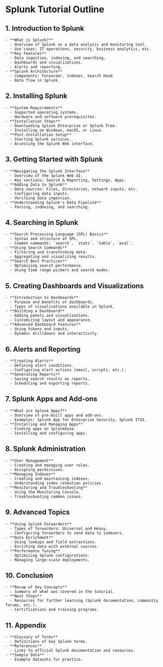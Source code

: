 # Splunk Tutorial Outline

## 1. Introduction to Splunk
    - **What is Splunk?**
      - Overview of Splunk as a data analysis and monitoring tool.
      - Use cases: IT operations, security, business analytics, etc.
    - **Key Features**
      - Data ingestion, indexing, and searching.
      - Dashboards and visualizations.
      - Alerts and reporting.
    - **Splunk Architecture**
      - Components: Forwarder, Indexer, Search Head.
      - Data flow in Splunk.

## 2. Installing Splunk
    - **System Requirements**
      - Supported operating systems.
      - Hardware and software prerequisites.
    - **Installation Steps**
      - Downloading Splunk Enterprise or Splunk Free.
      - Installing on Windows, macOS, or Linux.
    - **Post-Installation Setup**
      - Starting Splunk services.
      - Accessing the Splunk Web interface.

## 3. Getting Started with Splunk
    - **Navigating the Splunk Interface**
      - Overview of the Splunk Web UI.
      - Key sections: Search & Reporting, Settings, Apps.
    - **Adding Data to Splunk**
      - Data sources: Files, directories, network inputs, etc.
      - Configuring data inputs.
      - Verifying data ingestion.
    - **Understanding Splunk's Data Pipeline**
      - Parsing, indexing, and searching.

## 4. Searching in Splunk
    - **Search Processing Language (SPL) Basics**
      - Syntax and structure of SPL.
      - Common commands: `search`, `stats`, `table`, `eval`.
    - **Using Search Commands**
      - Filtering and transforming data.
      - Aggregating and visualizing results.
    - **Search Best Practices**
      - Optimizing search performance.
      - Using time range pickers and search modes.

## 5. Creating Dashboards and Visualizations
    - **Introduction to Dashboards**
      - Purpose and benefits of dashboards.
      - Types of visualizations available in Splunk.
    - **Building a Dashboard**
      - Adding panels and visualizations.
      - Customizing layout and appearance.
    - **Advanced Dashboard Features**
      - Using tokens and inputs.
      - Dynamic drilldowns and interactivity.

## 6. Alerts and Reporting
    - **Creating Alerts**
      - Defining alert conditions.
      - Configuring alert actions (email, scripts, etc.).
    - **Generating Reports**
      - Saving search results as reports.
      - Scheduling and exporting reports.

## 7. Splunk Apps and Add-ons
    - **What are Splunk Apps?**
      - Overview of pre-built apps and add-ons.
      - Examples: Splunk App for Enterprise Security, Splunk ITSI.
    - **Installing and Managing Apps**
      - Finding apps on Splunkbase.
      - Installing and configuring apps.

## 8. Splunk Administration
    - **User Management**
      - Creating and managing user roles.
      - Assigning permissions.
    - **Managing Indexes**
      - Creating and maintaining indexes.
      - Understanding index retention policies.
    - **Monitoring and Troubleshooting**
      - Using the Monitoring Console.
      - Troubleshooting common issues.

## 9. Advanced Topics
    - **Using Splunk Forwarders**
      - Types of forwarders: Universal and Heavy.
      - Configuring forwarders to send data to indexers.
    - **Data Enrichment**
      - Using lookups and field extractions.
      - Enriching data with external sources.
    - **Performance Tuning**
      - Optimizing Splunk configurations.
      - Managing large-scale deployments.

## 10. Conclusion
    - **Recap of Key Concepts**
      - Summary of what was covered in the tutorial.
    - **Next Steps**
      - Resources for further learning (Splunk documentation, community forums, etc.).
      - Certifications and training programs.

## 11. Appendix
    - **Glossary of Terms**
      - Definitions of key Splunk terms.
    - **References**
      - Links to official Splunk documentation and resources.
    - **Sample Data**
      - Example datasets for practice.
